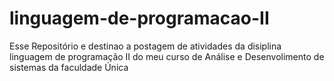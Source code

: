 # linguagem-de-programacao-II
Esse Repositório e destinao a postagem de atividades da disiplina linguagem de programação II do meu curso de Análise e Desenvolimento de sistemas da faculdade Única  
